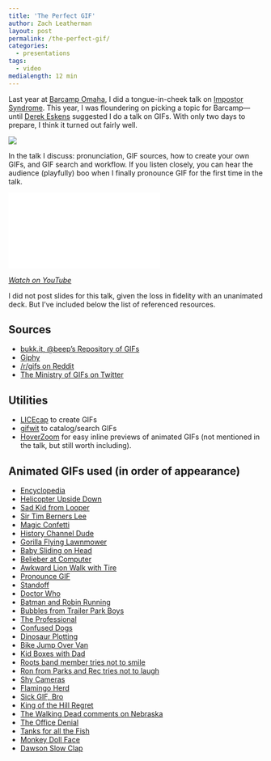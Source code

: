 ```yaml
---
title: 'The Perfect GIF'
author: Zach Leatherman
layout: post
permalink: /the-perfect-gif/
categories:
  - presentations
tags:
  - video
medialength: 12 min
---
```


Last year at [Barcamp Omaha](http://barcampomaha.org/), I did a tongue-in-cheek talk on [Impostor Syndrome](/web/impostor/). This year, I was floundering on picking a topic for Barcamp—until [Derek Eskens](https://twitter.com/snekse) suggested I do a talk on GIFs. With only two days to prepare, I think it turned out fairly well.

<a href="https://flic.kr/p/oSd8gF"><img src="https://farm4.staticflickr.com/3849/15008039497_88dc6feea2_z.jpg"></a>

In the talk I discuss: pronunciation, GIF sources, how to create your own GIFs, and GIF search and workflow. If you listen closely, you can hear the audience (playfully) boo when I finally pronounce GIF for the first time in the talk.

<div class="fluid-width-video-wrapper"><iframe src="//www.youtube.com/embed/6nGxIBMMaFw" frameborder="0" allowfullscreen></iframe></div>

*[Watch on YouTube](https://www.youtube.com/watch?v=6nGxIBMMaFw)*

I did not post slides for this talk, given the loss in fidelity with an unanimated deck. But I’ve included below the list of referenced resources.

## Sources

* [bukk.it, @beep’s Repository of GIFs](http://bukk.it/)
* [Giphy](http://giphy.com/)
* [/r/gifs on Reddit](http://www.reddit.com/r/gifs)
* [The Ministry of GIFs on Twitter](https://twitter.com/gifs)

## Utilities

* [LICEcap](http://www.cockos.com/licecap/) to create GIFs
* [gifwit](http://gifwit.com/) to catalog/search GIFs
* [HoverZoom](http://hoverzoom.net/) for easy inline previews of animated GIFs (not mentioned in the talk, but still worth including).

## Animated GIFs used (in order of appearance)

* [Encyclopedia](https://dl.dropboxusercontent.com/u/361291/gifs-presentation/encyclopedia.gif)
* [Helicopter Upside Down](https://dl.dropboxusercontent.com/u/361291/gifs/wrong.gif)
* [Sad Kid from Looper](https://dl.dropboxusercontent.com/u/361291/gifs/sad.gif)
* [Sir Tim Berners Lee](https://dl.dropboxusercontent.com/u/361291/gifs/sir-tim-berners-lee.gif)
* [Magic Confetti](https://dl.dropboxusercontent.com/u/361291/gifs/magic-confetti.gif)
* [History Channel Dude](https://dl.dropboxusercontent.com/u/361291/gifs/history.gif)
* [Gorilla Flying Lawnmower](https://dl.dropboxusercontent.com/u/361291/gifs/upset.gif)
* [Baby Sliding on Head](https://dl.dropboxusercontent.com/u/361291/gifs/baby.gif)
* [Belieber at Computer](https://dl.dropboxusercontent.com/u/361291/gifs/belieber.gif)
* [Awkward Lion Walk with Tire](https://dl.dropboxusercontent.com/u/361291/gifs/awkwalk.gif)
* [Pronounce GIF](https://dl.dropboxusercontent.com/u/361291/gifs/pronounce-gif.gif)
* [Standoff](https://dl.dropboxusercontent.com/u/361291/gifs/standoff.gif)
* [Doctor Who](https://dl.dropboxusercontent.com/u/361291/gifs/doctor.gif)
* [Batman and Robin Running](https://dl.dropboxusercontent.com/u/361291/gifs/run.gif)
* [Bubbles from Trailer Park Boys](https://dl.dropboxusercontent.com/u/361291/gifs/wat.gif)
* [The Professional](https://dl.dropboxusercontent.com/u/361291/gifs/the-professional.gif)
* [Confused Dogs](https://dl.dropboxusercontent.com/u/361291/gifs/confusion.gif)
* [Dinosaur Plotting](https://dl.dropboxusercontent.com/u/361291/gifs/according-to-plan.gif)
* [Bike Jump Over Van](https://dl.dropboxusercontent.com/u/361291/gifs/execution-is-everything.gif)
* [Kid Boxes with Dad](https://dl.dropboxusercontent.com/u/361291/gifs/boxing.gif)
* [Roots band member tries not to smile](https://dl.dropboxusercontent.com/u/361291/gifs/thankyounotes.gif)
* [Ron from Parks and Rec tries not to laugh](https://dl.dropboxusercontent.com/u/361291/gifs/umad.gif)
* [Shy Cameras](https://dl.dropboxusercontent.com/u/361291/gifs/camera.gif)
* [Flamingo Herd](https://dl.dropboxusercontent.com/u/361291/gifs/herd.gif)
* [Sick GIF, Bro](https://dl.dropboxusercontent.com/u/361291/gifs/gif.gif)
* [King of the Hill Regret](https://dl.dropboxusercontent.com/u/361291/gifs/regret.gif)
* [The Walking Dead comments on Nebraska](https://dl.dropboxusercontent.com/u/361291/gifs/nebraska.gif)
* [The Office Denial](https://dl.dropboxusercontent.com/u/361291/gifs/notme.gif)
* [Tanks for all the Fish](https://dl.dropboxusercontent.com/u/361291/gifs/tanksforallthefish.gif)
* [Monkey Doll Face](https://dl.dropboxusercontent.com/u/361291/gifs/doll-head-monkey.gif)
* [Dawson Slow Clap](https://dl.dropboxusercontent.com/u/361291/gifs/slow-clap.gif)

